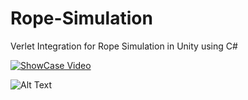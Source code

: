 # Rope-Simulation
Verlet Integration for Rope Simulation in Unity using C#

[![ShowCase Video](https://img.icons8.com/color/48/000000/video.png)](https://drive.google.com/file/d/1qukUAJW9vOa2GELZYmVh3mnypm6rQSSv/view?usp=drive_link)

![Alt Text](https://raw.githubusercontent.com/your-username/repository-name/main/image.png)
